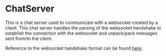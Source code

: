 # ChatServer
This is a chat server used to communicate with a websocket created by a client. This chat server handles the parsing of the
websocket handshake to establish the connection with the websocket and unpack/pack messages sent from/to the client.

Reference to the websocket handshake format can be found [here](https://developer.mozilla.org/en-US/docs/Web/API/WebSockets_API/Writing_WebSocket_servers#Exchanging_data_frames).
